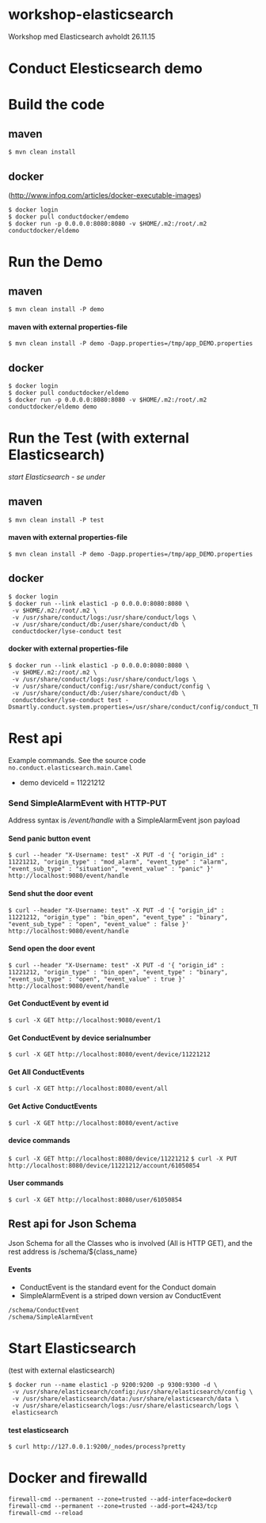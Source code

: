 # workshop-elasticsearch
Workshop med Elasticsearch avholdt 26.11.15

# Conduct Elesticsearch demo

# Build the code
## maven
```
$ mvn clean install
```

## docker
(http://www.infoq.com/articles/docker-executable-images)
```
$ docker login
$ docker pull conductdocker/emdemo
$ docker run -p 0.0.0.0:8080:8080 -v $HOME/.m2:/root/.m2 conductdocker/eldemo
```

# Run the Demo
## maven
```
$ mvn clean install -P demo
```
#### maven with external properties-file
```
$ mvn clean install -P demo -Dapp.properties=/tmp/app_DEMO.properties
```

## docker
```
$ docker login
$ docker pull conductdocker/eldemo
$ docker run -p 0.0.0.0:8080:8080 -v $HOME/.m2:/root/.m2 conductdocker/eldemo demo
```

# Run the Test (with external Elasticsearch)
*start Elasticsearch - se under*
## maven
```
$ mvn clean install -P test
```
#### maven with external properties-file
```
$ mvn clean install -P demo -Dapp.properties=/tmp/app_DEMO.properties
```

## docker
```
$ docker login
$ docker run --link elastic1 -p 0.0.0.0:8080:8080 \
 -v $HOME/.m2:/root/.m2 \
 -v /usr/share/conduct/logs:/usr/share/conduct/logs \
 -v /usr/share/conduct/db:/user/share/conduct/db \
 conductdocker/lyse-conduct test
```
#### docker with external properties-file
```
$ docker run --link elastic1 -p 0.0.0.0:8080:8080 \
 -v $HOME/.m2:/root/.m2 \
 -v /usr/share/conduct/logs:/usr/share/conduct/logs \
 -v /usr/share/conduct/config:/usr/share/conduct/config \
 -v /usr/share/conduct/db:/user/share/conduct/db \
 conductdocker/lyse-conduct test -Dsmartly.conduct.system.properties=/usr/share/conduct/config/conduct_TEST.properties
```

# Rest api
Example commands. See the source code `no.conduct.elasticsearch.main.Camel`
* demo deviceId = 11221212

### Send SimpleAlarmEvent with HTTP-PUT
Address syntax is _/event/handle_ with a SimpleAlarmEvent json payload

#### Send panic button event
`$ curl --header "X-Username: test" -X PUT -d '{ "origin_id" : 11221212, "origin_type" : "mod_alarm", "event_type" : "alarm", "event_sub_type" : "situation", "event_value" : "panic" }' http://localhost:9080/event/handle`

#### Send shut the door event
`$ curl --header "X-Username: test" -X PUT -d '{ "origin_id" : 11221212, "origin_type" : "bin_open", "event_type" : "binary", "event_sub_type" : "open", "event_value" : false }' http://localhost:9080/event/handle`

#### Send open the door event
`$ curl --header "X-Username: test" -X PUT -d '{ "origin_id" : 11221212, "origin_type" : "bin_open", "event_type" : "binary", "event_sub_type" : "open", "event_value" : true }' http://localhost:9080/event/handle`

#### Get ConductEvent by event id
`$ curl -X GET http://localhost:9080/event/1`

#### Get ConductEvent by device serialnumber
`$ curl -X GET http://localhost:8080/event/device/11221212`

#### Get All ConductEvents
`$ curl -X GET http://localhost:8080/event/all`

#### Get Active ConductEvents
`$ curl -X GET http://localhost:8080/event/active`

#### device commands
`$ curl -X GET http://localhost:8080/device/11221212`
`$ curl -X PUT http://localhost:8080/device/11221212/account/61050854`

#### User commands
`$ curl -X GET http://localhost:8080/user/61050854`

## Rest api for Json Schema
Json Schema for all the Classes who is involved (All is HTTP GET), and the rest address is /schema/${class_name}
#### Events
* ConductEvent is the standard event for the Conduct domain
* SimpleAlarmEvent is a striped down version av ConductEvent
```
/schema/ConductEvent
/schema/SimpleAlarmEvent
```

# Start Elasticsearch
(test with external elasticsearch)
```
$ docker run --name elastic1 -p 9200:9200 -p 9300:9300 -d \
 -v /usr/share/elasticsearch/config:/usr/share/elasticsearch/config \
 -v /usr/share/elasticsearch/data:/usr/share/elasticsearch/data \
 -v /usr/share/elasticsearch/logs:/usr/share/elasticsearch/logs \
 elasticsearch
```
#### test elasticsearch
`$ curl http://127.0.0.1:9200/_nodes/process?pretty`


# Docker and firewalld
```
firewall-cmd --permanent --zone=trusted --add-interface=docker0
firewall-cmd --permanent --zone=trusted --add-port=4243/tcp
firewall-cmd --reload
```
